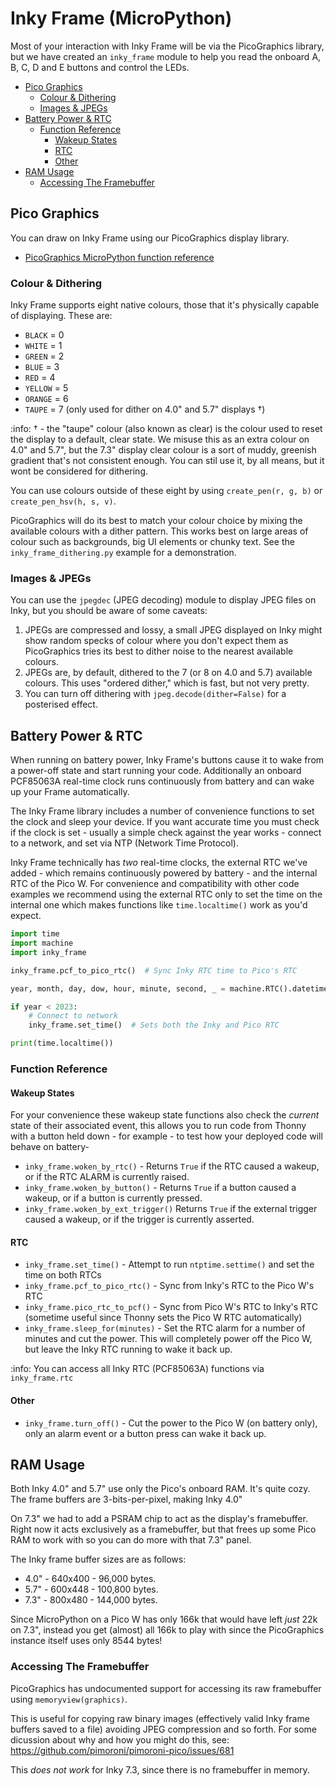 # Inky Frame (MicroPython) <!-- omit in toc -->

Most of your interaction with Inky Frame will be via the PicoGraphics library, but we have created an `inky_frame` module to help you read the onboard A, B, C, D and E buttons and control the LEDs.

- [Pico Graphics](#pico-graphics)
  - [Colour \& Dithering](#colour--dithering)
  - [Images \& JPEGs](#images--jpegs)
- [Battery Power \& RTC](#battery-power--rtc)
  - [Function Reference](#function-reference)
    - [Wakeup States](#wakeup-states)
    - [RTC](#rtc)
    - [Other](#other)
- [RAM Usage](#ram-usage)
  - [Accessing The Framebuffer](#accessing-the-framebuffer)


## Pico Graphics

You can draw on Inky Frame using our PicoGraphics display library.
- [PicoGraphics MicroPython function reference](../../modules/picographics)

### Colour & Dithering

Inky Frame supports eight native colours, those that it's physically capable of displaying. These are:

* `BLACK` = 0
* `WHITE` = 1
* `GREEN` = 2
* `BLUE` = 3
* `RED` = 4
* `YELLOW` = 5
* `ORANGE` = 6
* `TAUPE` = 7 (only used for dither on 4.0" and 5.7" displays †)

:info: † - the "taupe" colour (also known as clear) is the colour used to reset the display to a default, clear state. We misuse this as an extra colour on 4.0" and 5.7", but the 7.3" display clear colour is a sort of muddy, greenish gradient that's not consistent enough. You can stil use it, by all means, but it wont be considered for dithering.

You can use colours outside of these eight by using `create_pen(r, g, b)` or `create_pen_hsv(h, s, v)`.

PicoGraphics will do its best to match your colour choice by mixing the available colours with a dither pattern. This works best on large areas of colour such as backgrounds, big UI elements or chunky text. See the `inky_frame_dithering.py` example for a demonstration.


### Images & JPEGs

You can use the `jpegdec` (JPEG decoding) module to display JPEG files on Inky, but you should be aware of some caveats:

1. JPEGs are compressed and lossy, a small JPEG displayed on Inky might show random specks of colour where you don't expect them as PicoGraphics tries its best to dither noise to the nearest available colours.
2. JPEGs are, by default, dithered to the 7 (or 8 on 4.0 and 5.7) available colours. This uses "ordered dither," which is fast, but not very pretty.
3. You can turn off dithering with `jpeg.decode(dither=False)` for a posterised effect.

## Battery Power & RTC

When running on battery power, Inky Frame's buttons cause it to wake from a power-off state and start running your code. Additionally an onboard PCF85063A real-time clock runs continuously from battery and can wake up your Frame automatically.

The Inky Frame library includes a number of convenience functions to set the clock and sleep your device. If you want accurate time you must check if the clock is set - usually a simple check against the year works - connect to a network, and set via NTP (Network Time Protocol).

Inky Frame technically has *two* real-time clocks, the external RTC we've added - which remains continuously powered by battery - and the internal RTC of the Pico W. For convenience and compatibility with other code examples we recommend using the external RTC only to set the time on the internal one which makes functions like `time.localtime()` work as you'd expect.

```python
import time
import machine
import inky_frame

inky_frame.pcf_to_pico_rtc()  # Sync Inky RTC time to Pico's RTC

year, month, day, dow, hour, minute, second, _ = machine.RTC().datetime()

if year < 2023:
    # Connect to network
    inky_frame.set_time()  # Sets both the Inky and Pico RTC

print(time.localtime())
```

### Function Reference

#### Wakeup States

For your convenience these wakeup state functions also check the *current* state of their associated event, this allows you to run code from Thonny with a button held down - for example - to test how your deployed code will behave on battery-

* `inky_frame.woken_by_rtc()` - Returns `True` if the RTC caused a wakeup, or if the RTC ALARM is currently raised.
* `inky_frame.woken_by_button()` - Returns `True` if a button caused a wakeup, or if a button is currently pressed.
* `inky_frame.woken_by_ext_trigger()` Returns `True` if the external trigger caused a wakeup, or if the trigger is currently asserted.

#### RTC

* `inky_frame.set_time()` - Attempt to run `ntptime.settime()` and set the time on both RTCs
* `inky_frame.pcf_to_pico_rtc()` - Sync from Inky's RTC to the Pico W's RTC
* `inky_frame.pico_rtc_to_pcf()` - Sync from Pico W's RTC to Inky's RTC (sometime useful since Thonny sets the Pico W RTC automatically)
* `inky_frame.sleep_for(minutes)` - Set the RTC alarm for a number of minutes and cut the power. This will completely power off the Pico W, but leave the Inky RTC running to wake it back up.

:info: You can access all Inky RTC (PCF85063A) functions via `inky_frame.rtc`

#### Other

* `inky_frame.turn_off()` - Cut the power to the Pico W (on battery only), only an alarm event or a button press can wake it back up.

## RAM Usage

Both Inky 4.0" and 5.7" use only the Pico's onboard RAM. It's quite cozy. The frame buffers are 3-bits-per-pixel, making Inky 4.0" 

On 7.3" we had to add a PSRAM chip to act as the display's framebuffer. Right now it acts exclusively as a framebuffer, but that frees up some Pico RAM to work with so you can do more with that 7.3" panel.

The Inky frame buffer sizes are as follows:

* 4.0" - 640x400 - 96,000 bytes.
* 5.7" - 600x448 - 100,800 bytes.
* 7.3" - 800x480 - 144,000 bytes.

Since MicroPython on a Pico W has only 166k that would have left *just* 22k on 7.3", instead you get (almost) all 166k to play with since the PicoGraphics instance itself uses only 8544 bytes!

### Accessing The Framebuffer

PicoGraphics has undocumented support for accessing its raw framebuffer using `memoryview(graphics)`.

This is useful for copying raw binary images (effectively valid Inky frame buffers saved to a file) avoiding JPEG compression and so forth. For some dicussion about why and how you might do this, see: https://github.com/pimoroni/pimoroni-pico/issues/681

This *does not work* for Inky 7.3, since there is no framebuffer in memory.